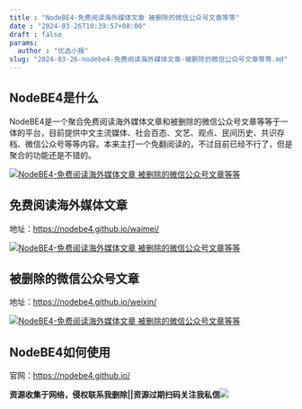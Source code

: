 ```yaml
---
title : "NodeBE4-免费阅读海外媒体文章 被删除的微信公众号文章等等"
date : "2024-03-26T10:39:57+08:00"
draft : false
params:
  author : "优选小报"
slug: "2024-03-26-nodebe4-免费阅读海外媒体文章-被删除的微信公众号文章等等.md"
---
```


## NodeBE4是什么

NodeBE4是一个聚合免费阅读海外媒体文章和被删除的微信公众号文章等等于一体的平台，目前提供中文主流媒体、社会百态、文艺、观点、民间历史、共识存档、微信公众号等等内容。本来主打一个免翻阅读的，不过目前已经不行了，但是聚合的功能还是不错的。

[![NodeBE4-免费阅读海外媒体文章
被删除的微信公众号文章等等](//img7-1.zhekoulieshou.com/mmbiz_jpg/iaHBVewvSIbAOP5MwRmNQ8SEEaPPgBTocodzQPiaBSw1Cnc6DGd6jDqFGcFxDOW4jOEiapoSBuDI4rgzOM0ewpQiaQ/0)](//img7-1.zhekoulieshou.com/mmbiz_jpg/iaHBVewvSIbAOP5MwRmNQ8SEEaPPgBTocodzQPiaBSw1Cnc6DGd6jDqFGcFxDOW4jOEiapoSBuDI4rgzOM0ewpQiaQ/0)

## 免费阅读海外媒体文章

地址：https://nodebe4.github.io/waimei/

[![NodeBE4-免费阅读海外媒体文章
被删除的微信公众号文章等等](//img7-1.zhekoulieshou.com/mmbiz_jpg/iaHBVewvSIbAOP5MwRmNQ8SEEaPPgBToc0ibSlRBDa0Ta0pGT9RPD8N19jkqDrEia5M8KUPLL6AiaicXyXnMrSXO7oA/0)](//img7-1.zhekoulieshou.com/mmbiz_jpg/iaHBVewvSIbAOP5MwRmNQ8SEEaPPgBToc0ibSlRBDa0Ta0pGT9RPD8N19jkqDrEia5M8KUPLL6AiaicXyXnMrSXO7oA/0)

## 被删除的微信公众号文章

地址：https://nodebe4.github.io/weixin/

[![NodeBE4-免费阅读海外媒体文章
被删除的微信公众号文章等等](//img7-1.zhekoulieshou.com/mmbiz_jpg/iaHBVewvSIbAOP5MwRmNQ8SEEaPPgBTocyicK4aUpcfPURZHeibiaicdtYJMtzNlfrPWSdUS0T5QxZK5kwVbryIUib7g/0)](//img7-1.zhekoulieshou.com/mmbiz_jpg/iaHBVewvSIbAOP5MwRmNQ8SEEaPPgBTocyicK4aUpcfPURZHeibiaicdtYJMtzNlfrPWSdUS0T5QxZK5kwVbryIUib7g/0)

## NodeBE4如何使用

官网：https://nodebe4.github.io/

**资源收集于网络，侵权联系我删除||资源过期扫码关注我私信**![](//img7-1.zhekoulieshou.com/mmbiz_jpg/iaHBVewvSIbAjcr9g6TlCXSfiaDqkbzuEzp207hVzPqT4YGQOAazQ1KNHCeACbia5Lzq4Ckwibe48iar1q7lgVP1o3w/640?wx_fmt=jpeg&from=appmsg)


